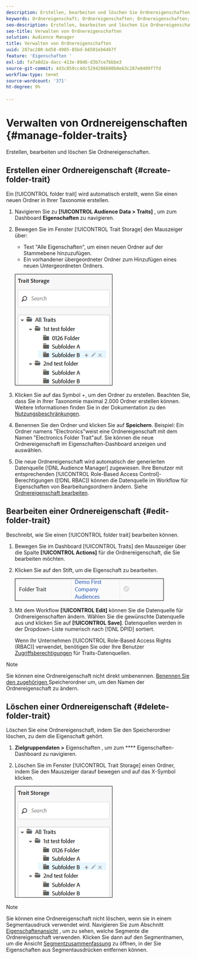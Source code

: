 ```yaml
---
description: Erstellen, bearbeiten und löschen Sie Ordnereigenschaften.
keywords: Ordnereigenschaft; Ordnereigenschaften; Ordnereigenschaften; Ordnereigenschaft
seo-description: Erstellen, bearbeiten und löschen Sie Ordnereigenschaften.
seo-title: Verwalten von Ordnereigenschaften
solution: Audience Manager
title: Verwalten von Ordnereigenschaften
uuid: 287ac280-bd58-4985-85bd-b6501eb64b7f
feature: 'Eigenschaften '
exl-id: fa7a8d2a-dacc-413e-89d6-d3b7ce7bbbe3
source-git-commit: 4d3c859cc4dc5294286680b0e63c287e0409f7fd
workflow-type: tm+mt
source-wordcount: '371'
ht-degree: 9%

---
```


# Verwalten von Ordnereigenschaften {#manage-folder-traits}

Erstellen, bearbeiten und löschen Sie Ordnereigenschaften.

## Erstellen einer Ordnereigenschaft {#create-folder-trait}

Ein [!UICONTROL folder trait] wird automatisch erstellt, wenn Sie einen neuen Ordner in Ihrer Taxonomie erstellen.

<!-- create-folder-trait.xml -->

1. Navigieren Sie zu **[!UICONTROL Audience Data > Traits]** , um zum Dashboard **Eigenschaften** zu navigieren.
1. Bewegen Sie im Fenster [!UICONTROL Trait Storage] den Mauszeiger über:

   * Text &quot;Alle Eigenschaften&quot;, um einen neuen Ordner auf der Stammebene hinzuzufügen.
   * Ein vorhandener übergeordneter Ordner zum Hinzufügen eines neuen Untergeordneten Ordners.

   ![](assets/folder_traits_create.PNG)

1. Klicken Sie auf das Symbol +, um den Ordner zu erstellen. Beachten Sie, dass Sie in Ihrer Taxonomie maximal 2.000 Ordner erstellen können. Weitere Informationen finden Sie in der Dokumentation zu den [Nutzungsbeschränkungen](../../features/administration/usage-limits.md).
1. Benennen Sie den Ordner und klicken Sie auf **Speichern**. Beispiel: Ein Ordner namens &quot;Electronics&quot;weist eine Ordnereigenschaft mit dem Namen &quot;Electronics Folder Trait&quot;auf. Sie können die neue Ordnereigenschaft im Eigenschaften-Dashboard anzeigen und auswählen.
1. Die neue Ordnereigenschaft wird automatisch der generierten Datenquelle [!DNL Audience Manager] zugewiesen. Ihre Benutzer mit entsprechenden [!UICONTROL Role-Based Access Control]-Berechtigungen ([!DNL RBAC]) können die Datenquelle im Workflow für Eigenschaften von Bearbeitungsordnern ändern. Siehe [Ordnereigenschaft bearbeiten](../../features/traits/manage-folder-traits.md#edit-folder-trait).

## Bearbeiten einer Ordnereigenschaft {#edit-folder-trait}

Beschreibt, wie Sie einen [!UICONTROL folder trait] bearbeiten können.

<!-- edit-folder-trait.xml -->

1. Bewegen Sie im Dashboard [!UICONTROL Traits] den Mauszeiger über die Spalte **[!UICONTROL Actions]** für die Ordnereigenschaft, die Sie bearbeiten möchten.
1. Klicken Sie auf den Stift, um die Eigenschaft zu bearbeiten.

   ![](assets/folder_traits_edit_border.png)

1. Mit dem Workflow **[!UICONTROL Edit]** können Sie die Datenquelle für Ordnereigenschaften ändern. Wählen Sie die gewünschte Datenquelle aus und klicken Sie auf **[!UICONTROL Save]**. Datenquellen werden in der Dropdown-Liste numerisch nach [!DNL DPID] sortiert.

   Wenn Ihr Unternehmen [!UICONTROL Role-Based Access Rights (RBAC)] verwendet, benötigen Sie oder Ihre Benutzer [Zugriffsberechtigungen](../../features/traits/about-folder-traits.md#role-based-access-controls) für Traits-Datenquellen.

>[!NOTE]
>
>Sie können eine Ordnereigenschaft nicht direkt umbenennen. [Benennen Sie den zugehörigen ](../../features/traits/trait-storage.md#rename-delete-trait-storage-folder) Speicherordner um, um den Namen der Ordnereigenschaft zu ändern.

## Löschen einer Ordnereigenschaft {#delete-folder-trait}

Löschen Sie eine Ordnereigenschaft, indem Sie den Speicherordner löschen, zu dem die Eigenschaft gehört.

<!-- delete-folder-trait.xml -->

1. **Zielgruppendaten >** Eigenschaften , um zum  **** Eigenschaften-Dashboard zu navigieren.
1. Löschen Sie im Fenster [!UICONTROL Trait Storage] einen Ordner, indem Sie den Mauszeiger darauf bewegen und auf das X-Symbol klicken.

   ![Schrittergebnis](assets/folder_traits_create.PNG)

>[!NOTE]
>
>Sie können eine Ordnereigenschaft nicht löschen, wenn sie in einem Segmentausdruck verwendet wird. Navigieren Sie zum Abschnitt [Eigenschaftenansicht](../../features/traits/trait-details-page.md) , um zu sehen, welche Segmente die Ordnereigenschaft verwenden. Klicken Sie dann auf den Segmentnamen, um die Ansicht [Segmentzusammenfassung](../../features/segments/segment-summary-view.md) zu öffnen, in der Sie Eigenschaften aus Segmentausdrücken entfernen können.
